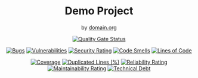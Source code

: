 <div align="center">
<h1>Demo Project</h1>
<span>by </span><a href="">domain.org</a>
<p><p>

[![Quality Gate Status](https://sonarcloud.io/api/project_badges/measure?project=oriolcanades_formacion-sebasrodmag&metric=alert_status)](https://sonarcloud.io/dashboard?id=oriolcanades_formacion-sebasrodmag)

[![Bugs](https://sonarcloud.io/api/project_badges/measure?project=oriolcanades_formacion-sebasrodmag&metric=bugs)](https://sonarcloud.io/summary/new_code?id=oriolcanades_formacion-sebasrodmag)
[![Vulnerabilities](https://sonarcloud.io/api/project_badges/measure?project=oriolcanades_formacion-sebasrodmag&metric=vulnerabilities)](https://sonarcloud.io/dashboard?id=oriolcanades_formacion-sebasrodmag)
[![Security Rating](https://sonarcloud.io/api/project_badges/measure?project=oriolcanades_formacion-sebasrodmag&metric=security_rating)](https://sonarcloud.io/dashboard?id=oriolcanades_formacion-sebasrodmag)
[![Code Smells](https://sonarcloud.io/api/project_badges/measure?project=oriolcanades_formacion-sebasrodmag&metric=code_smells)](https://sonarcloud.io/summary/new_code?id=oriolcanades_formacion-sebasrodmag)
[![Lines of Code](https://sonarcloud.io/api/project_badges/measure?project=oriolcanades_formacion-sebasrodmag&metric=ncloc)](https://sonarcloud.io/dashboard?id=oriolcanades_formacion-sebasrodmag)

[![Coverage](https://sonarcloud.io/api/project_badges/measure?project=oriolcanades_formacion-sebasrodmag&metric=coverage)](https://sonarcloud.io/summary/new_code?id=oriolcanades_formacion-sebasrodmag)
[![Duplicated Lines (%)](https://sonarcloud.io/api/project_badges/measure?project=oriolcanades_formacion-sebasrodmag&metric=duplicated_lines_density)](https://sonarcloud.io/summary/new_code?id=oriolcanades_formacion-sebasrodmag)
[![Reliability Rating](https://sonarcloud.io/api/project_badges/measure?project=oriolcanades_formacion-sebasrodmag&metric=reliability_rating)](https://sonarcloud.io/dashboard?id=oriolcanades_formacion-sebasrodmag)
[![Maintainability Rating](https://sonarcloud.io/api/project_badges/measure?project=oriolcanades_formacion-sebasrodmag&metric=sqale_rating)](https://sonarcloud.io/dashboard?id=oriolcanades_formacion-sebasrodmag)
[![Technical Debt](https://sonarcloud.io/api/project_badges/measure?project=oriolcanades_formacion-sebasrodmag&metric=sqale_index)](https://sonarcloud.io/summary/new_code?id=oriolcanades_formacion-sebasrodmag)

</div>